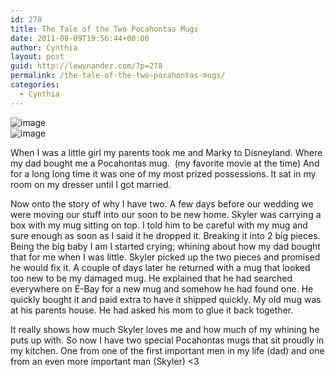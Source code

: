 ```yaml
---
id: 278
title: The Tale of the Two Pocahontas Mugs
date: 2011-08-09T19:56:44+00:00
author: Cynthia
layout: post
guid: http://lewynandez.com/?p=278
permalink: /the-tale-of-the-two-pocahontas-mugs/
categories:
  - Cynthia
---
```

<img style="display:block;margin-right:auto;margin-left:auto;" alt="image" src="http://i1.wp.com/lewynandez.com/wp-content/uploads/2011/08/wpid-2011-08-09-13.27.33.jpg?w=793" data-recalc-dims="1" />

<img style="display:block;margin-right:auto;margin-left:auto;" alt="image" src="http://i2.wp.com/lewynandez.com/wp-content/uploads/2011/08/wpid-2011-08-09-13.27.56.jpg?w=793" data-recalc-dims="1" />

When I was a little girl my parents took me and Marky to Disneyland. Where my dad bought me a Pocahontas mug.  (my favorite movie at the time) And for a long long time it was one of my most prized possessions. It sat in my room on my dresser until I got married. 
  
Now onto the story of why I have two. A few days before our wedding we were moving our stuff into our soon to be new home. Skyler was carrying a box with my mug sitting on top. I told him to be careful with my mug and sure enough as soon as I said it he dropped it. Breaking it into 2 big pieces. Being the big baby I am I started crying; whining about how my dad bought that for me when I was little. Skyler picked up the two pieces and promised he would fix it. A couple of days later he returned with a mug that looked too new to be my damaged mug. He explained that he had searched everywhere on E-Bay for a new mug and somehow he had found one. He quickly bought it and paid extra to have it shipped quickly. My old mug was at his parents house. He had asked his mom to glue it back together. 
  
It really shows how much Skyler loves me and how much of my whining he puts up with. So now I have two special Pocahontas mugs that sit proudly in my kitchen. One from one of the first important men in my life (dad) and one from an even more important man (Skyler) <3